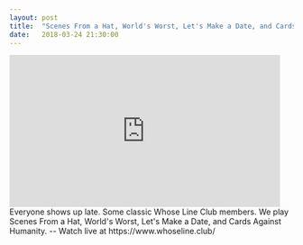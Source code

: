 ```yaml
---
layout: post
title:  "Scenes From a Hat, World's Worst, Let's Make a Date, and Cards Against Humanity."
date:   2018-03-24 21:30:00
---
```


<div class="videoWrapper"><iframe width="480" height="270" src="https://www.youtube.com/embed/xVt5sraJLn4" frameborder="0" allow="autoplay; encrypted-media" allowfullscreen></iframe></div>
Everyone shows up late. Some classic Whose Line Club members. We play Scenes From a Hat, World's Worst, Let's Make a Date, and Cards Against Humanity. -- Watch live at https://www.whoseline.club/